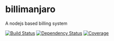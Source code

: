# billimanjaro
A nodejs based billing system

[![Build Status](https://img.shields.io/travis/billimanjaro/billimanjaro.svg)](https://travis-ci.org/billimanjaro/billimanjaro)
[![Dependency Status](https://img.shields.io/david/billimanjaro/billimanjaro.svg)](https://david-dm.org/billimanjaro/billamanjaro)
[![Coverage](https://img.shields.io/coveralls/billimanjaro/billimanjaro.svg)](https://coveralls.io/r/billimanjaro/billimanjaro)
